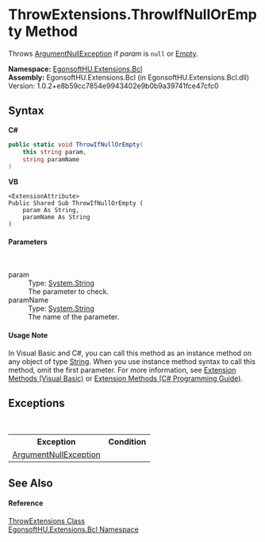 # ThrowExtensions.ThrowIfNullOrEmpty Method 
 

Throws <a href="https://docs.microsoft.com/dotnet/api/system.argumentnullexception" target="_blank" rel="noopener noreferrer">ArgumentNullException</a> if *param* is `null` or <a href="https://docs.microsoft.com/dotnet/api/system.string.empty" target="_blank" rel="noopener noreferrer">Empty</a>.

**Namespace:**&nbsp;<a href="N_EgonsoftHU_Extensions_Bcl.md">EgonsoftHU.Extensions.Bcl</a><br />**Assembly:**&nbsp;EgonsoftHU.Extensions.Bcl (in EgonsoftHU.Extensions.Bcl.dll) Version: 1.0.2+e8b59cc7854e9943402e9b0b9a39741fce47cfc0

## Syntax

**C#**<br />
``` C#
public static void ThrowIfNullOrEmpty(
	this string param,
	string paramName
)
```

**VB**<br />
``` VB
<ExtensionAttribute>
Public Shared Sub ThrowIfNullOrEmpty ( 
	param As String,
	paramName As String
)
```


#### Parameters
&nbsp;<dl><dt>param</dt><dd>Type: <a href="https://docs.microsoft.com/dotnet/api/system.string" target="_blank" rel="noopener noreferrer">System.String</a><br />The parameter to check.</dd><dt>paramName</dt><dd>Type: <a href="https://docs.microsoft.com/dotnet/api/system.string" target="_blank" rel="noopener noreferrer">System.String</a><br />The name of the parameter.</dd></dl>

#### Usage Note
In Visual Basic and C#, you can call this method as an instance method on any object of type <a href="https://docs.microsoft.com/dotnet/api/system.string" target="_blank" rel="noopener noreferrer">String</a>. When you use instance method syntax to call this method, omit the first parameter. For more information, see <a href="https://docs.microsoft.com/dotnet/visual-basic/programming-guide/language-features/procedures/extension-methods" target="_blank" rel="noopener noreferrer">Extension Methods (Visual Basic)</a> or <a href="https://docs.microsoft.com/dotnet/csharp/programming-guide/classes-and-structs/extension-methods" target="_blank" rel="noopener noreferrer">Extension Methods (C# Programming Guide)</a>.

## Exceptions
&nbsp;<table><tr><th>Exception</th><th>Condition</th></tr><tr><td><a href="https://docs.microsoft.com/dotnet/api/system.argumentnullexception" target="_blank" rel="noopener noreferrer">ArgumentNullException</a></td><td /></tr></table>

## See Also


#### Reference
<a href="T_EgonsoftHU_Extensions_Bcl_ThrowExtensions.md">ThrowExtensions Class</a><br /><a href="N_EgonsoftHU_Extensions_Bcl.md">EgonsoftHU.Extensions.Bcl Namespace</a><br />